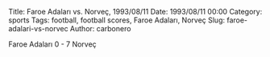 Title: Faroe Adaları vs. Norveç, 1993/08/11
Date: 1993/08/11 00:00
Category: sports
Tags: football, football scores, Faroe Adaları, Norveç
Slug: faroe-adalari-vs-norvec
Author: carbonero


Faroe Adaları 0 - 7 Norveç
